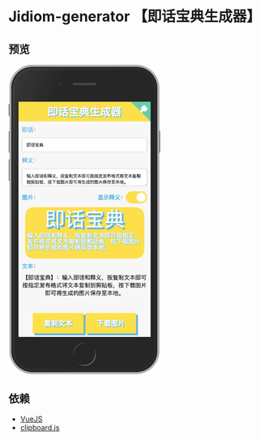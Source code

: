 # Jidiom-generator 【即话宝典生成器】

## 预览

<div>
    <img src="preview.png" width="300"/>
</div>

## 依赖

* [VueJS](https://vuejs.org/)
* [clipboard.js](https://clipboardjs.com)
